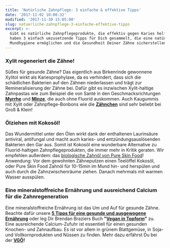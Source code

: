 ```yaml
---
title: 'Natürliche Zahnpflege: 3 einfache & effektive Tipps'
date: '2017-11-02 10:00:32'
modified: '2017-11-30 15:05:00'
slug: natuerliche-zahnpflege-3-einfache-effektive-tipps
excerpt: >-
  Gibt es natürliche Zahnpflegeprodukte, die effektiv gegen Karies helfen? Wir
  haben 3 einfach umzusetzende Tipps für Dich gesammelt, die eine natürliche
  Mundhygiene ermöglichen und die Gesundheit Deiner Zähne sicherstellen!
---
```


### **Xylit regeneriert die Zähne!**

Süßes für gesunde Zähne? Das eigentlich aus Birkenrinde gewonnene Xylitol wirkt als Kariesprophylaxe, da es verhindert, dass sich die schädlichen Bakterien auf den Zähnen niederlassen und trägt zur Remineralisierung der Zähne bei. Dafür gibt es inzwischen Xylit-haltige Zahnpastas wie zum Beispiel die von Santé in den Geschmacksrichtungen **[Myrrhe](https://shop.veganblatt.com/de-DE/sante/zahncreme-myrrhe)** und **[Minze](https://shop.veganblatt.com/de-DE/sante/zahncreme-minze)**, die auch ohne Fluorid auskommen. Auch Kaugummis mit Xylit oder Zahnpflege-Bonbons wie die **[Zähnchen](http://www.xylishop.de/Xylit-Bonbons:::4.html)** sind sehr beliebt bei Groß & Klein!

### **Ölziehen mit Kokosöl!** 

Das Wundermittel unter den Ölen wirkt dank der enthaltenen Laurinsäure antiviral, antifungal und macht auch karies- und entzündungsauslösenden Bakterien den Gar aus. Somit ist Kokosöl eine wunderbare Alternative zu Fluorid-haltigen Zahnpflegeprodukten, die immer mehr in Kritik geraten. Wir empfehlen außerdem: das [biologische Zahnöl von Pure Skin Food](https://shop.veganblatt.com/de-DE/pure-skin-food/zahnoel-zum-oelziehen)! Anwendung: Vor dem gewohnten Zähneputzen einen Teelöffel Kokosöl, oder Pure Skin Food Zahnöl für 10-15min im Mund hin- und herspülen und auch durch die Zahnzwischenräume ziehen. Danach mehrmals mit warmen Wasser ausspülen.

### **Eine mineralstoffreiche Ernährung und ausreichend Calcium für die Zahnregeneration**

Eine mineralstoffreiche Ernährung ist das Um und Auf für gesunde Zähne. Beachte dafür unsere **[5 Tipps für eine gesunde und ausgewogene Ernährung](https://www.veganblatt.com/5-tipps-fettarme-ausgewogene-vegane-ernaehrung)** oder leg Dir Brendan Braziers Buch **"[Vegan in Topform](https://www.veganblatt.com/vegan-in-topform)"** zu. Eine ausreichende Calcium-Zufuhr ist essentiell für einen gesunden Knochen- und Zahnaufbau. Es ist vor allem in grünem Blattgemüse, in Soja- und Vollkornprodukten und Nüssen zu finden. Mehr dazu erfährst Du bei der **[VGÖ](http://www.vegan.at/warumvegan/gesundheit/calcium.html)!**
